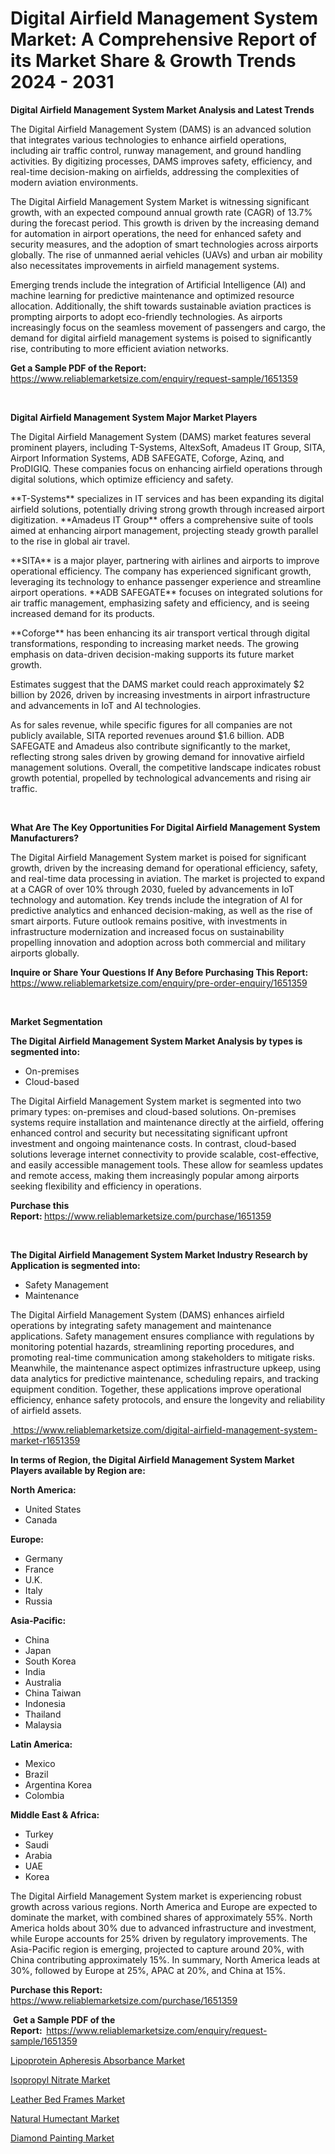 <p><h1>Digital Airfield Management System Market: A Comprehensive Report of its Market Share & Growth Trends 2024 - 2031</h1></p><p><strong>Digital Airfield Management System Market Analysis and Latest Trends</strong></p>
<p><p>The Digital Airfield Management System (DAMS) is an advanced solution that integrates various technologies to enhance airfield operations, including air traffic control, runway management, and ground handling activities. By digitizing processes, DAMS improves safety, efficiency, and real-time decision-making on airfields, addressing the complexities of modern aviation environments.</p><p>The Digital Airfield Management System Market is witnessing significant growth, with an expected compound annual growth rate (CAGR) of 13.7% during the forecast period. This growth is driven by the increasing demand for automation in airport operations, the need for enhanced safety and security measures, and the adoption of smart technologies across airports globally. The rise of unmanned aerial vehicles (UAVs) and urban air mobility also necessitates improvements in airfield management systems.</p><p>Emerging trends include the integration of Artificial Intelligence (AI) and machine learning for predictive maintenance and optimized resource allocation. Additionally, the shift towards sustainable aviation practices is prompting airports to adopt eco-friendly technologies. As airports increasingly focus on the seamless movement of passengers and cargo, the demand for digital airfield management systems is poised to significantly rise, contributing to more efficient aviation networks.</p></p>
<p><strong>Get a Sample PDF of the Report:&nbsp;</strong> <a href="https://www.reliablemarketsize.com/enquiry/request-sample/1651359?utm_campaign=1167&utm_medium=2&utm_source=Github&utm_content=ia&utm_term=26092024&utm_id=digital-airfield-management-system">https://www.reliablemarketsize.com/enquiry/request-sample/1651359</a></p>
<p>&nbsp;</p>
<p><strong>Digital Airfield Management System Major Market Players</strong></p>
<p><p>The Digital Airfield Management System (DAMS) market features several prominent players, including T-Systems, AltexSoft, Amadeus IT Group, SITA, Airport Information Systems, ADB SAFEGATE, Coforge, Azinq, and ProDIGIQ. These companies focus on enhancing airfield operations through digital solutions, which optimize efficiency and safety.</p><p>**T-Systems** specializes in IT services and has been expanding its digital airfield solutions, potentially driving strong growth through increased airport digitization. **Amadeus IT Group** offers a comprehensive suite of tools aimed at enhancing airport management, projecting steady growth parallel to the rise in global air travel. </p><p>**SITA** is a major player, partnering with airlines and airports to improve operational efficiency. The company has experienced significant growth, leveraging its technology to enhance passenger experience and streamline airport operations. **ADB SAFEGATE** focuses on integrated solutions for air traffic management, emphasizing safety and efficiency, and is seeing increased demand for its products.</p><p>**Coforge** has been enhancing its air transport vertical through digital transformations, responding to increasing market needs. The growing emphasis on data-driven decision-making supports its future market growth.</p><p>Estimates suggest that the DAMS market could reach approximately $2 billion by 2026, driven by increasing investments in airport infrastructure and advancements in IoT and AI technologies. </p><p>As for sales revenue, while specific figures for all companies are not publicly available, SITA reported revenues around $1.6 billion. ADB SAFEGATE and Amadeus also contribute significantly to the market, reflecting strong sales driven by growing demand for innovative airfield management solutions. Overall, the competitive landscape indicates robust growth potential, propelled by technological advancements and rising air traffic.</p></p>
<p>&nbsp;</p>
<p><strong>What Are The Key Opportunities For Digital Airfield Management System Manufacturers?</strong></p>
<p><p>The Digital Airfield Management System market is poised for significant growth, driven by the increasing demand for operational efficiency, safety, and real-time data processing in aviation. The market is projected to expand at a CAGR of over 10% through 2030, fueled by advancements in IoT technology and automation. Key trends include the integration of AI for predictive analytics and enhanced decision-making, as well as the rise of smart airports. Future outlook remains positive, with investments in infrastructure modernization and increased focus on sustainability propelling innovation and adoption across both commercial and military airports globally.</p></p>
<p><strong>Inquire or Share Your Questions If Any Before Purchasing This Report:</strong> <a href="https://www.reliablemarketsize.com/enquiry/pre-order-enquiry/1651359?utm_campaign=1167&utm_medium=2&utm_source=Github&utm_content=ia&utm_term=26092024&utm_id=digital-airfield-management-system">https://www.reliablemarketsize.com/enquiry/pre-order-enquiry/1651359</a></p>
<p>&nbsp;</p>
<p><strong>Market Segmentation</strong></p>
<p><strong>The Digital Airfield Management System Market Analysis by types is segmented into:</strong></p>
<p><ul><li>On-premises</li><li>Cloud-based</li></ul></p>
<p><p>The Digital Airfield Management System market is segmented into two primary types: on-premises and cloud-based solutions. On-premises systems require installation and maintenance directly at the airfield, offering enhanced control and security but necessitating significant upfront investment and ongoing maintenance costs. In contrast, cloud-based solutions leverage internet connectivity to provide scalable, cost-effective, and easily accessible management tools. These allow for seamless updates and remote access, making them increasingly popular among airports seeking flexibility and efficiency in operations.</p></p>
<p><strong>Purchase this Report:&nbsp;</strong><a href="https://www.reliablemarketsize.com/purchase/1651359?utm_campaign=1167&utm_medium=2&utm_source=Github&utm_content=ia&utm_term=26092024&utm_id=digital-airfield-management-system">https://www.reliablemarketsize.com/purchase/1651359</a></p>
<p>&nbsp;</p>
<p><strong>The Digital Airfield Management System Market Industry Research by Application is segmented into:</strong></p>
<p><ul><li>Safety Management</li><li>Maintenance</li></ul></p>
<p><p>The Digital Airfield Management System (DAMS) enhances airfield operations by integrating safety management and maintenance applications. Safety management ensures compliance with regulations by monitoring potential hazards, streamlining reporting procedures, and promoting real-time communication among stakeholders to mitigate risks. Meanwhile, the maintenance aspect optimizes infrastructure upkeep, using data analytics for predictive maintenance, scheduling repairs, and tracking equipment condition. Together, these applications improve operational efficiency, enhance safety protocols, and ensure the longevity and reliability of airfield assets.</p></p>
<p><a href="https://www.reliablemarketsize.com/digital-airfield-management-system-market-r1651359?utm_campaign=1167&utm_medium=2&utm_source=Github&utm_content=ia&utm_term=26092024&utm_id=digital-airfield-management-system">&nbsp;https://www.reliablemarketsize.com/digital-airfield-management-system-market-r1651359</a></p>
<p><strong>In terms of Region, the Digital Airfield Management System Market Players available by Region are:</strong></p>
<p>
    <p> <strong> North America: </strong>
        <ul>
            <li>United States</li>
            <li>Canada</li>
        </ul>
        </p> 
    <p> <strong> Europe: </strong>
        <ul>
            <li>Germany</li>
            <li>France</li>
            <li>U.K.</li>
            <li>Italy</li>
            <li>Russia</li>
        </ul>
        </p> 
    <p> <strong> Asia-Pacific: </strong>
        <ul>
            <li>China</li>
            <li>Japan</li>
            <li>South Korea</li>
            <li>India</li>
            <li>Australia</li>
            <li>China Taiwan</li>
            <li>Indonesia</li>
            <li>Thailand</li>
            <li>Malaysia</li>
        </ul>
        </p> 
    <p> <strong> Latin America: </strong>
        <ul>
            <li>Mexico</li>
            <li>Brazil</li>
            <li>Argentina Korea</li>
            <li>Colombia</li>
        </ul>
        </p> 
    <p> <strong> Middle East & Africa: </strong>
        <ul>
            <li>Turkey</li>
            <li>Saudi</li>
            <li>Arabia</li>
            <li>UAE</li>
            <li>Korea</li>
        </ul>
    </p>
    </p>
<p><p>The Digital Airfield Management System market is experiencing robust growth across various regions. North America and Europe are expected to dominate the market, with combined shares of approximately 55%. North America holds about 30% due to advanced infrastructure and investment, while Europe accounts for 25% driven by regulatory improvements. The Asia-Pacific region is emerging, projected to capture around 20%, with China contributing approximately 15%. In summary, North America leads at 30%, followed by Europe at 25%, APAC at 20%, and China at 15%.</p></p>
<p><strong>Purchase this Report: </strong><a href="https://www.reliablemarketsize.com/purchase/1651359?utm_campaign=1167&utm_medium=2&utm_source=Github&utm_content=ia&utm_term=26092024&utm_id=digital-airfield-management-system">https://www.reliablemarketsize.com/purchase/1651359</a></p>
<p>&nbsp;<strong>Get a Sample PDF of the Report:&nbsp;&nbsp;</strong><a href="https://www.reliablemarketsize.com/enquiry/request-sample/1651359?utm_campaign=1167&utm_medium=2&utm_source=Github&utm_content=ia&utm_term=26092024&utm_id=digital-airfield-management-system">https://www.reliablemarketsize.com/enquiry/request-sample/1651359</a></p>
<p><strong></strong></p>
<p><p><a href="https://github.com/mabutironaldo/Market-Research-Report-List-6/blob/main/lipoprotein-apheresis-absorbance-market.md?utm_campaign=1167&utm_medium=2&utm_source=Github&utm_content=ia&utm_term=26092024&utm_id=digital-airfield-management-system">Lipoprotein Apheresis Absorbance Market</a></p><p><a href="https://www.linkedin.com/pulse/global-isopropyl-nitrate-market-size-trends-analysis-regional-6s8yf?utm_campaign=1167&utm_medium=2&utm_source=Github&utm_content=ia&utm_term=26092024&utm_id=digital-airfield-management-system">Isopropyl Nitrate Market</a></p><p><a href="https://issuu.com/reportprime-2/docs/leather-bed-frames-market-size-2030_7c7119243227b0?utm_campaign=1167&utm_medium=2&utm_source=Github&utm_content=ia&utm_term=26092024&utm_id=digital-airfield-management-system">Leather Bed Frames Market</a></p><p><a href="https://www.linkedin.com/pulse/natural-humectant-market-trends-detailed-study-its-segmentation-vfo1f?utm_campaign=1167&utm_medium=2&utm_source=Github&utm_content=ia&utm_term=26092024&utm_id=digital-airfield-management-system">Natural Humectant Market</a></p><p><a href="https://issuu.com/reportprime-2/docs/diamond-painting-market-size-2030.p_48d0795b8bb851?utm_campaign=1167&utm_medium=2&utm_source=Github&utm_content=ia&utm_term=26092024&utm_id=digital-airfield-management-system">Diamond Painting Market</a></p></p>